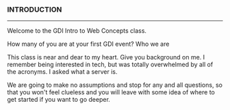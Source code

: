 ### INTRODUCTION
------------------------------------------
Welcome to the GDI Intro to Web Concepts class.

How many of you are at your first GDI event? Who we are

This class is near and dear to my heart. Give you background on me. I remember being interested in tech, but was totally overwhelmed by all of the acronyms. I asked what a server is.

We are going to make no assumptions and stop for any and all questions, so that you won't feel clueless and you will leave with some idea of where to get started if you want to go deeper.
